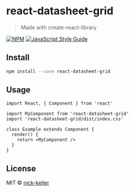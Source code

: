 # react-datasheet-grid

> Made with create-react-library

[![NPM](https://img.shields.io/npm/v/react-datasheet-grid.svg)](https://www.npmjs.com/package/react-datasheet-grid) [![JavaScript Style Guide](https://img.shields.io/badge/code_style-standard-brightgreen.svg)](https://standardjs.com)

## Install

```bash
npm install --save react-datasheet-grid
```

## Usage

```tsx
import React, { Component } from 'react'

import MyComponent from 'react-datasheet-grid'
import 'react-datasheet-grid/dist/index.css'

class Example extends Component {
  render() {
    return <MyComponent />
  }
}
```

## License

MIT © [nick-keller](https://github.com/nick-keller)
